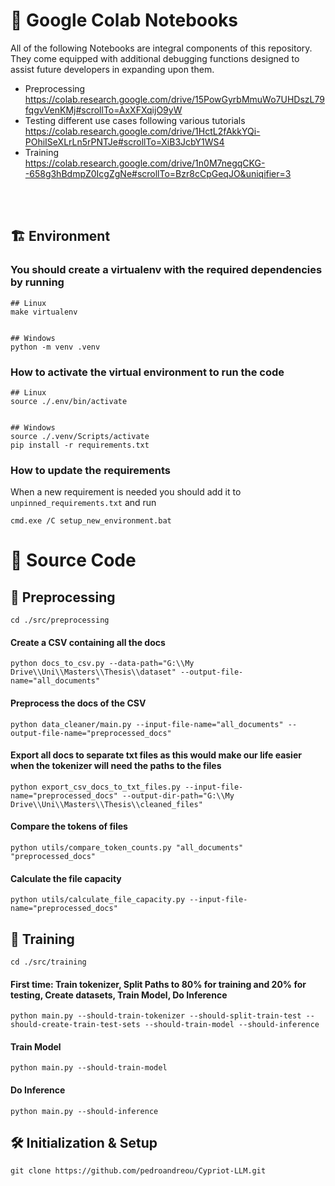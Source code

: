 # :memo: Google Colab Notebooks
All of the following Notebooks are integral components of this repository. They come equipped with additional debugging functions designed to assist future developers in expanding upon them.<br>
- Preprocessing<br>
    https://colab.research.google.com/drive/15PowGyrbMmuWo7UHDszL79fqgvVenKMj#scrollTo=AxXFXqijO9yW
- Testing different use cases following various tutorials<br>
    https://colab.research.google.com/drive/1HctL2fAkkYQi-POhiISeXLrLn5rPNTJe#scrollTo=XiB3JcbY1WS4
- Training<br>
    https://colab.research.google.com/drive/1n0M7negqCKG--658g3hBdmpZ0IcgZgNe#scrollTo=Bzr8cCpGeqJO&uniqifier=3
<br>
<br>

## :building_construction: Environment

### You should create a virtualenv with the required dependencies by running
```
## Linux
make virtualenv


## Windows
python -m venv .venv
```


### How to activate the virtual environment to run the code
```
## Linux
source ./.env/bin/activate


## Windows
source ./.venv/Scripts/activate
pip install -r requirements.txt
```


### How to update the requirements
When a new requirement is needed you should add it to `unpinned_requirements.txt` and run
```
cmd.exe /C setup_new_environment.bat
```


# :crossed_flags: Source Code
## :hammer: Preprocessing
```
cd ./src/preprocessing
```
#### Create a CSV containing all the docs
```
python docs_to_csv.py --data-path="G:\\My Drive\\Uni\\Masters\\Thesis\\dataset" --output-file-name="all_documents"
```
#### Preprocess the docs of the CSV
```
python data_cleaner/main.py --input-file-name="all_documents" --output-file-name="preprocessed_docs"
```
#### Export all docs to separate txt files as this would make our life easier when the tokenizer will need the paths to the files
```
python export_csv_docs_to_txt_files.py --input-file-name="preprocessed_docs" --output-dir-path="G:\\My Drive\\Uni\\Masters\\Thesis\\cleaned_files"
```
#### Compare the tokens of files
```
python utils/compare_token_counts.py "all_documents" "preprocessed_docs"
```
#### Calculate the file capacity
```
python utils/calculate_file_capacity.py --input-file-name="preprocessed_docs"
```


## :runner: Training
```
cd ./src/training
```
#### First time: Train tokenizer, Split Paths to 80% for training and 20% for testing, Create datasets, Train Model, Do Inference
```
python main.py --should-train-tokenizer --should-split-train-test --should-create-train-test-sets --should-train-model --should-inference
```
#### Train Model
```
python main.py --should-train-model
```
#### Do Inference
```
python main.py --should-inference
```


## 🛠 Initialization & Setup
    git clone https://github.com/pedroandreou/Cypriot-LLM.git
